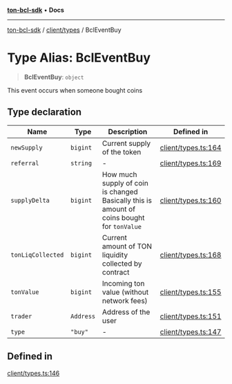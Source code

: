 [**ton-bcl-sdk**](../../../README.md) • **Docs**

***

[ton-bcl-sdk](../../../README.md) / [client/types](../README.md) / BclEventBuy

# Type Alias: BclEventBuy

> **BclEventBuy**: `object`

This event occurs when someone bought coins

## Type declaration

| Name | Type | Description | Defined in |
| ------ | ------ | ------ | ------ |
| `newSupply` | `bigint` | Current supply of the token | [client/types.ts:164](https://github.com/ton-fun-tech/ton-bcl-sdk/blob/c213f02e444c5052c6fd716eb7ea87fc1e996e58/src/client/types.ts#L164) |
| `referral` | `string` | - | [client/types.ts:169](https://github.com/ton-fun-tech/ton-bcl-sdk/blob/c213f02e444c5052c6fd716eb7ea87fc1e996e58/src/client/types.ts#L169) |
| `supplyDelta` | `bigint` | How much supply of coin is changed Basically this is amount of coins bought for `tonValue` | [client/types.ts:160](https://github.com/ton-fun-tech/ton-bcl-sdk/blob/c213f02e444c5052c6fd716eb7ea87fc1e996e58/src/client/types.ts#L160) |
| `tonLiqCollected` | `bigint` | Current amount of TON liquidity collected by contract | [client/types.ts:168](https://github.com/ton-fun-tech/ton-bcl-sdk/blob/c213f02e444c5052c6fd716eb7ea87fc1e996e58/src/client/types.ts#L168) |
| `tonValue` | `bigint` | Incoming ton value (without network fees) | [client/types.ts:155](https://github.com/ton-fun-tech/ton-bcl-sdk/blob/c213f02e444c5052c6fd716eb7ea87fc1e996e58/src/client/types.ts#L155) |
| `trader` | `Address` | Address of the user | [client/types.ts:151](https://github.com/ton-fun-tech/ton-bcl-sdk/blob/c213f02e444c5052c6fd716eb7ea87fc1e996e58/src/client/types.ts#L151) |
| `type` | `"buy"` | - | [client/types.ts:147](https://github.com/ton-fun-tech/ton-bcl-sdk/blob/c213f02e444c5052c6fd716eb7ea87fc1e996e58/src/client/types.ts#L147) |

## Defined in

[client/types.ts:146](https://github.com/ton-fun-tech/ton-bcl-sdk/blob/c213f02e444c5052c6fd716eb7ea87fc1e996e58/src/client/types.ts#L146)
